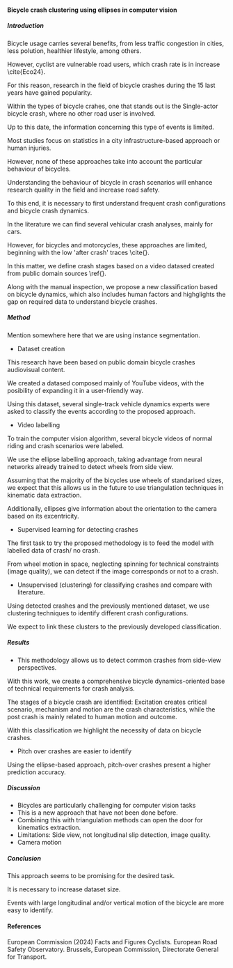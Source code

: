 #### Bicycle crash clustering using ellipses in computer vision

##### Introduction

Bicycle usage carries several benefits, from less traffic congestion in cities,
less polution, healthier lifestyle, among others.

However, cyclist are vulnerable road users, which crash rate is in increase
\cite{Eco24}.

For this reason, research in the field of bicycle crashes during the 15 last
years have gained popularity.

Within the types of bicycle crahes, one that stands out is the Single-actor
bicycle crash, where no other road user is involved.




Up to this date, the information concerning this type of events is limited.

Most studies focus on statistics in a city infrastructure-based approach or
human injuries.

However, none of these approaches take into account the particular behaviour of
bicycles.

Understanding the behaviour of bicycle in crash scenarios will enhance research
quality in the field and increase road safety.

To this end, it is necessary to first understand frequent crash configurations
and bicycle crash dynamics.




In the literature we can find several vehicular crash analyses, mainly for cars.

However, for bicycles and motorcycles, these approaches are limited, beginning
with the low 'after crash' traces \cite{}.

In this matter, we define crash stages based on a video datased created from
public domain sources \ref{}.




Along with the manual inspection, we propose a new classification based on
bicycle dynamics, which also includes human factors and highglights the gap on
required data to understand bicycle crashes.

 

##### Method


Mention somewhere here that we are using instance segmentation.



- Dataset creation

This research have been based on public domain bicycle crashes audiovisual
content.

We created a datased composed mainly of YouTube videos, with the posibility of
expanding it in a user-friendly way.

Using this dataset, several single-track vehicle dynamics experts were asked to
classify the events according to the proposed approach.



- Video labelling

To train the computer vision algorithm, several bicycle videos of normal riding
and crash scenarios were labeled.

We use the ellipse labelling approach, taking advantage from neural networks
already trained to detect wheels from side view.

Assuming that the majority of the bicycles use wheels of standarised sizes, we
expect that this allows us in the future to use triangulation techniques in
kinematic data extraction.

Additionally, ellipses give information about the orientation to the camera
based on its excentricity.


- Supervised learning for detecting crashes

The first task to try the proposed methodology is to feed the model with
labelled data of crash/ no crash.

From wheel motion in space, neglecting spinning for technical constraints
(image quality), we can detect if the image corresponds or not to a crash.


- Unsupervised (clustering) for classifying crashes and compare with literature.

Using detected crashes and the previously mentioned dataset, we use clustering
techniques to identify different crash configurations.

We expect to link these clusters to the previously developed classification.




##### Results

- This methodology allows us to detect common crashes from side-view perspectives.

With this work, we create a comprehensive bicycle dynamics-oriented base of
technical requirements for crash analysis.

The stages of a bicycle crash are identified: Excitation creates critical
scenario, mechanism and motion are the crash characteristics, while the post
crash is mainly related to human motion and outcome.

With this classification we highlight the necessity of data on bicycle crashes.


- Pitch over crashes are easier to identify

Using the ellipse-based approach, pitch-over crashes present a higher prediction
accuracy.


##### Discussion

- Bicycles are particularly challenging for computer vision tasks
- This is a new approach that have not been done before.
- Combining this with triangulation methods can open the door for kinematics
extraction.
- Limitations: Side view, not longitudinal slip detection, image quality.
- Camera motion

##### Conclusion

This approach seems to be promising for the desired task.

It is necessary to increase dataset size.

Events with large longitudinal and/or vertical motion of the bicycle are more
easy to identify.



#### References

European Commission (2024) Facts and Figures Cyclists. European Road Safety
Observatory. Brussels, European Commission, Directorate General for Transport.
